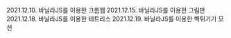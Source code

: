 2021.12.10. 바닐라JS를 이용한 크롬웹
2021.12.15. 바닐라JS를 이용한 그림판
2021.12.18. 바닐라JS를 이용한 테트리스
2021.12.19. 바닐라JS를 이용한 벽튀기기 모션
